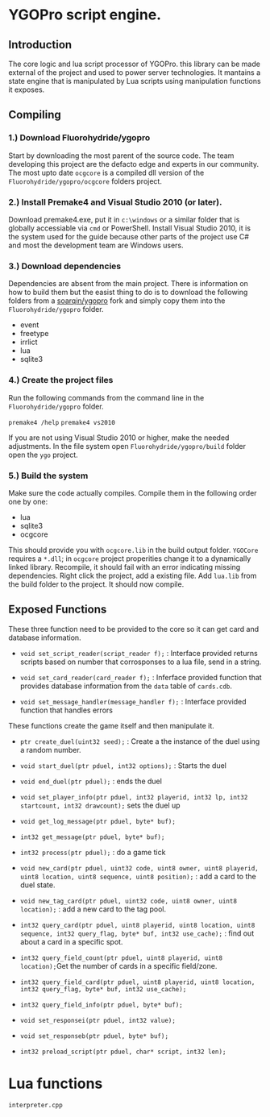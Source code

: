 # YGOPro script engine.

## Introduction
The core logic and lua script processor of YGOPro. this library can be made external of the project and used to power server technologies. It mantains a state engine that is manipulated by Lua scripts using manipulation functions it exposes.

## Compiling
### 1.) Download Fluorohydride/ygopro
Start by downloading the most parent of the source code. The team developing this project are the defacto edge and experts in our community. The most upto date `ocgcore` is a compiled dll version of the `Fluorohydride/ygopro/ocgcore` folders project.

### 2.) Install Premake4 and Visual Studio 2010 (or later).
Download premake4.exe, put it in `c:\windows` or a similar folder that is globally accessiable via `cmd` or PowerShell. Install Visual Studio 2010, it is the system used for the guide because other parts of the project use C# and most the development team are Windows users.

### 3.) Download dependencies
Dependencies are absent from the main project. There is information on how to build them but the easist thing to do is to download the following folders from a [soarqin/ygopro](https://github.com/soarqin/ygopro) fork and simply copy them into the `Fluorohydride/ygopro` folder.

* event
* freetype
* irrlict
* lua
* sqlite3
    
### 4.) Create the project files
Run the following commands from the command line in the `Fluorohydride/ygopro` folder.

` premake4 /help `
` premake4 vs2010 `

If you are not using Visual Studio 2010 or higher, make the needed adjustments. In the file system open `Fluorohydride/ygopro/build` folder open the `ygo` project.

### 5.) Build the system
Make sure the code actually compiles. Compile them in the following order one by one:

* lua
* sqlite3
* ocgcore

This should provide you with `ocgcore.lib` in the build output folder. `YGOCore` requires a `*.dll`; in `ocgcore` project properities change it to a dynamically linked library. Recompile, it should fail with an error indicating missing dependencies. Right click the project, add a existing file. Add `lua.lib` from the build folder to the project. It should now compile.

## Exposed Functions

These three function need to be provided to the core so it can get card and database information.
- `void set_script_reader(script_reader f);` : Interface provided returns scripts based on number that corrosponses to a lua file, send in a string. 
    
- `void set_card_reader(card_reader f);` : Inferface provided function that provides database information from the `data` table of `cards.cdb`.

- `void set_message_handler(message_handler f);` : Interface provided function that handles errors

These functions create the game itself and then manipulate it.
- `ptr create_duel(uint32 seed);` : Create a the instance of the duel using a random number.
    
- `void start_duel(ptr pduel, int32 options);` : Starts the duel
- `void end_duel(ptr pduel);` : ends the duel
- `void set_player_info(ptr pduel, int32 playerid, int32 lp, int32 startcount, int32 drawcount);` sets the duel up
- `void get_log_message(ptr pduel, byte* buf);`
- `int32 get_message(ptr pduel, byte* buf);`
- `int32 process(ptr pduel);` : do a game tick
- `void new_card(ptr pduel, uint32 code, uint8 owner, uint8 playerid, uint8 location, uint8 sequence, uint8 position);` : add a card to the duel state.
- `void new_tag_card(ptr pduel, uint32 code, uint8 owner, uint8 location);` : add a new card to the tag pool.
- `int32 query_card(ptr pduel, uint8 playerid, uint8 location, uint8 sequence, int32 query_flag, byte* buf, int32 use_cache);` : find out about a card in a specific spot.
- `int32 query_field_count(ptr pduel, uint8 playerid, uint8 location);`Get the number of cards in a specific field/zone.
- `int32 query_field_card(ptr pduel, uint8 playerid, uint8 location, int32 query_flag, byte* buf, int32 use_cache);`
- `int32 query_field_info(ptr pduel, byte* buf);`
- `void set_responsei(ptr pduel, int32 value);`
- `void set_responseb(ptr pduel, byte* buf);`
- `int32 preload_script(ptr pduel, char* script, int32 len);`

# Lua functions
`interpreter.cpp`
